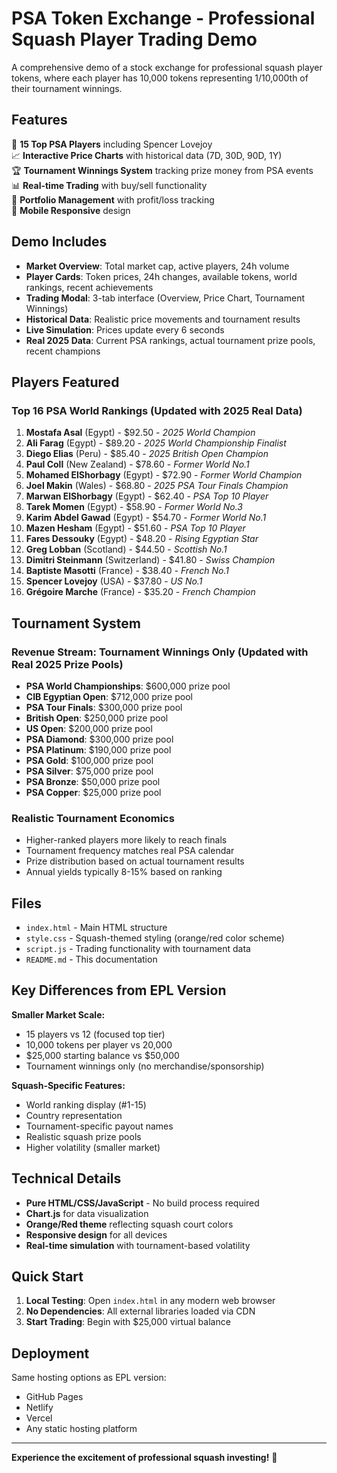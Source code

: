 # PSA Token Exchange - Professional Squash Player Trading Demo

A comprehensive demo of a stock exchange for professional squash player tokens, where each player has 10,000 tokens representing 1/10,000th of their tournament winnings.

## Features

🏓 **15 Top PSA Players** including Spencer Lovejoy  
📈 **Interactive Price Charts** with historical data (7D, 30D, 90D, 1Y)  
🏆 **Tournament Winnings System** tracking prize money from PSA events  
📊 **Real-time Trading** with buy/sell functionality  
💼 **Portfolio Management** with profit/loss tracking  
📱 **Mobile Responsive** design  

## Demo Includes

- **Market Overview**: Total market cap, active players, 24h volume
- **Player Cards**: Token prices, 24h changes, available tokens, world rankings, recent achievements
- **Trading Modal**: 3-tab interface (Overview, Price Chart, Tournament Winnings)
- **Historical Data**: Realistic price movements and tournament results
- **Live Simulation**: Prices update every 6 seconds
- **Real 2025 Data**: Current PSA rankings, actual tournament prize pools, recent champions

## Players Featured

### Top 16 PSA World Rankings (Updated with 2025 Real Data)
1. **Mostafa Asal** (Egypt) - $92.50 - *2025 World Champion*
2. **Ali Farag** (Egypt) - $89.20 - *2025 World Championship Finalist*
3. **Diego Elias** (Peru) - $85.40 - *2025 British Open Champion*
4. **Paul Coll** (New Zealand) - $78.60 - *Former World No.1*
5. **Mohamed ElShorbagy** (Egypt) - $72.90 - *Former World Champion*
6. **Joel Makin** (Wales) - $68.80 - *2025 PSA Tour Finals Champion*
7. **Marwan ElShorbagy** (Egypt) - $62.40 - *PSA Top 10 Player*
8. **Tarek Momen** (Egypt) - $58.90 - *Former World No.3*
9. **Karim Abdel Gawad** (Egypt) - $54.70 - *Former World No.1*
10. **Mazen Hesham** (Egypt) - $51.60 - *PSA Top 10 Player*
11. **Fares Dessouky** (Egypt) - $48.20 - *Rising Egyptian Star*
12. **Greg Lobban** (Scotland) - $44.50 - *Scottish No.1*
13. **Dimitri Steinmann** (Switzerland) - $41.80 - *Swiss Champion*
14. **Baptiste Masotti** (France) - $38.40 - *French No.1*
15. **Spencer Lovejoy** (USA) - $37.80 - *US No.1*
16. **Grégoire Marche** (France) - $35.20 - *French Champion*

## Tournament System

### Revenue Stream: Tournament Winnings Only (Updated with Real 2025 Prize Pools)
- **PSA World Championships**: $600,000 prize pool
- **CIB Egyptian Open**: $712,000 prize pool  
- **PSA Tour Finals**: $300,000 prize pool
- **British Open**: $250,000 prize pool
- **US Open**: $200,000 prize pool
- **PSA Diamond**: $300,000 prize pool
- **PSA Platinum**: $190,000 prize pool
- **PSA Gold**: $100,000 prize pool
- **PSA Silver**: $75,000 prize pool
- **PSA Bronze**: $50,000 prize pool
- **PSA Copper**: $25,000 prize pool

### Realistic Tournament Economics
- Higher-ranked players more likely to reach finals
- Tournament frequency matches real PSA calendar
- Prize distribution based on actual tournament results
- Annual yields typically 8-15% based on ranking

## Files

- `index.html` - Main HTML structure
- `style.css` - Squash-themed styling (orange/red color scheme)
- `script.js` - Trading functionality with tournament data
- `README.md` - This documentation

## Key Differences from EPL Version

**Smaller Market Scale:**
- 15 players vs 12 (focused top tier)
- 10,000 tokens per player vs 20,000
- $25,000 starting balance vs $50,000
- Tournament winnings only (no merchandise/sponsorship)

**Squash-Specific Features:**
- World ranking display (#1-15)
- Country representation
- Tournament-specific payout names
- Realistic squash prize pools
- Higher volatility (smaller market)

## Technical Details

- **Pure HTML/CSS/JavaScript** - No build process required
- **Chart.js** for data visualization
- **Orange/Red theme** reflecting squash court colors
- **Responsive design** for all devices
- **Real-time simulation** with tournament-based volatility

## Quick Start

1. **Local Testing**: Open `index.html` in any modern web browser
2. **No Dependencies**: All external libraries loaded via CDN
3. **Start Trading**: Begin with $25,000 virtual balance

## Deployment

Same hosting options as EPL version:
- GitHub Pages
- Netlify
- Vercel
- Any static hosting platform

---

**Experience the excitement of professional squash investing!** 🏓